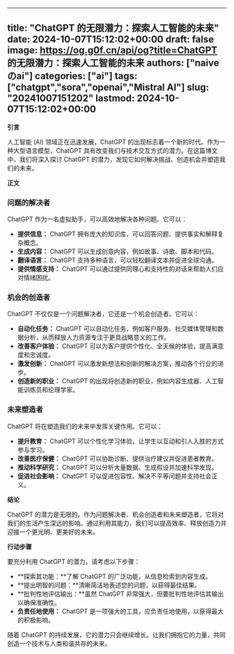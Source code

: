 
---
title: "ChatGPT 的无限潜力：探索人工智能的未来"
date: 2024-10-07T15:12:02+00:00
draft: false
image: https://og.g0f.cn/api/og?title=ChatGPT 的无限潜力：探索人工智能的未来
authors: ["naiveのai"]
categories: ["ai"]
tags: ["chatgpt","sora","openai","Mistral AI"]
slug: "20241007151202"
lastmod: 2024-10-07T15:12:02+00:00
---
**引言**

人工智能 (AI) 领域正在迅速发展，ChatGPT 的出现标志着一个新的时代。作为一种大型语言模型，ChatGPT 具有改变我们与技术交互方式的潜力。在这篇博文中，我们将深入探讨 ChatGPT 的潜力，发现它如何解决挑战、创造机会并塑造我们的未来。

**正文**

### 问题的解决者

ChatGPT 作为一名虚拟助手，可以高效地解决各种问题。它可以：

- **提供信息：** ChatGPT 拥有庞大的知识库，可以回答问题、提供事实和解释复杂概念。
- **生成内容：** ChatGPT 可以生成创意内容，例如故事、诗歌、脚本和代码。
- **翻译语言：** ChatGPT 支持多种语言，可以轻松翻译文本并促进全球沟通。
- **提供情感支持：** ChatGPT 可以通过提供同理心和支持性的对话来帮助人们应对情绪困扰。

### 机会的创造者

ChatGPT 不仅仅是一个问题解决者，它还是一个机会创造者。它可以：

- **自动化任务：** ChatGPT 可以自动化任务，例如客户服务、社交媒体管理和数据分析，从而释放人力资源专注于更具战略意义的工作。
- **改善客户体验：** ChatGPT 可以为客户提供个性化、全天候的体验，提高满意度和忠诚度。
- **激发创新：** ChatGPT 可以激发新想法和创新的解决方案，推动各个行业的进步。
- **创造新的职业：** ChatGPT 的出现将创造新的职业，例如内容生成器、人工智能训练员和伦理学家。

### 未来塑造者

ChatGPT 将在塑造我们的未来中发挥关键作用。它可以：

- **提升教育：** ChatGPT 可以个性化学习体验，让学生以互动和引人入胜的方式参与学习。
- **改善医疗保健：** ChatGPT 可以协助诊断、提供治疗建议并促进患者教育。
- **推动科学研究：** ChatGPT 可以分析大量数据、生成假设并加速科学发现。
- **促进社会影响：** ChatGPT 可以促进包容性、解决不平等问题并支持社会正义。

**结论**

ChatGPT 的潜力是无限的。作为问题解决者、机会创造者和未来塑造者，它将对我们的生活产生深远的影响。通过利用其能力，我们可以提高效率、释放创造力并迎接一个更光明、更美好的未来。

**行动步骤**

要充分利用 ChatGPT 的潜力，请考虑以下步骤：

- **探索其功能：**了解 ChatGPT 的广泛功能，从信息检索到内容生成。
- **提出明智的问题：**清晰简洁地表述您的问题，以获得最佳结果。
- **批判性地评估输出：**虽然 ChatGPT 非常强大，但要批判性地评估其输出以确保准确性。
- **负责任地使用：** ChatGPT 是一项强大的工具，应负责任地使用，以获得最大的积极影响。

随着 ChatGPT 的持续发展，它的潜力只会继续增长。让我们拥抱它的力量，共同创造一个技术与人类和谐共存的未来。